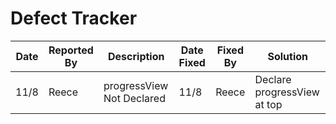 # Defect Tracker

Date | Reported By | Description | Date Fixed | Fixed By | Solution
-----|-------------|-------------|------------|----------|---------
11/8 | Reece | progressView Not Declared | 11/8 | Reece | Declare progressView at top
